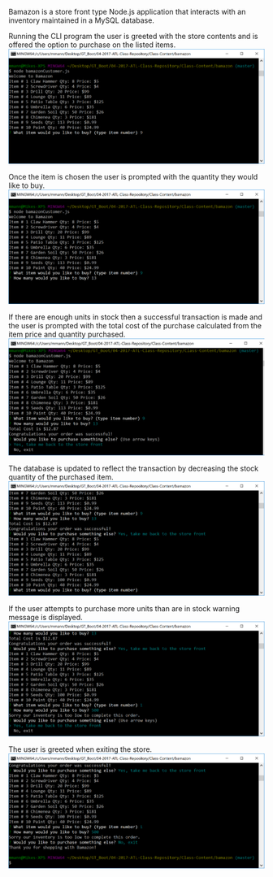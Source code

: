 
Bamazon is a store front type Node.js application that interacts with an inventory maintained in a MySQL database.  

Running the CLI program the user is greeted with the store contents and is offered the option to purchase on the listed items.  
![store front](/images/bamazon1.PNG)

Once the item is chosen the user is prompted with the quantity they would like to buy.
![quantity selected](/images/bamazon2.PNG)

If there are enough units in stock then a successful transaction is made and the user is prompted with the total cost of the purchase calculated from the item price and quantity purchased.
![successful transaction](/images/bamazon3.PNG)

The database is updated to reflect the transaction by decreasing the stock quantity of the purchased item.
![updated store front](/images/bamazon4.PNG)

If the user attempts to purchase more units than are in stock warning message is displayed.
![unsuccessful transaction](/images/bamazon5.PNG)

The user is greeted when exiting the store.
![store exit](/images/bamazon6.PNG)

